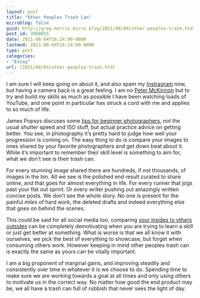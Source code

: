 ```yaml
---
layout: post
title: "Other Peoples Trash Can"
microblog: false
guid: http://greg-morris.micro.blog/2021/08/04/other-peoples-trash.html
post_id: 3988055
date: 2021-08-04T16:24:00-0000
lastmod: 2021-08-04T16:24:00-0000
type: post
categories:
- "Essay"
url: /2021/08/04/other-peoples-trash.html
---
```

<p>I am sure I will keep going on about it, and also spam my <a href="https://www.instagram.com/gr36m/">Instragram</a> now, but having a camera back is a great feeling. I am no <a href="https://www.youtube.com/channel/UC3DkFux8Iv-aYnTRWzwaiBA">Peter McKinnon</a> but to try and build my skills as much as possible I have been watching loads of YouTube, and one point in particular has struck a cord with me and applies to so much of life.</p><p>James Popsys discuses some <a href="https://youtu.be/RXO2dcWg_G0?t=441">tips for beginner photographers</a>, not the usual shutter speed and ISO stuff, but actual practice advice on getting better. You see, in photography it’s pretty hard to judge how well your progression is coming on. The easy thing to do is compare your images to ones shared by your favorite photographers and get down beat about it. While it’s important to remember their skill level is something to aim for, what we don’t see is their trash can.</p><p>For every stunning image shared there are hundreds, if not thousands, of images in the bin. All we see is the polished end result curated to share online, and that goes for almost everything in life. For every runner that jogs past your flat out sprint. Or every writer pushing out amazingly written concise posts. We don’t see the whole story. No one is present for the painful miles of hard work, the deleted drafts and indeed everything else that goes on behind the scenes.</p><p>This could be said for all social media too, comparing <a href="https://gregmorris.co.uk/insides-vs-outsides/">your insides to others outsides</a> can be completely demotivating when you are trying to learn a skill or just get better at something. What is worse is that we all know it with ourselves, we pick the best of everything to showcase, but forget when consuming others work. However keeping in mind other peoples trash can is exactly the same as yours can be vitally important.</p><p>I am a big proponent of marginal gains, and improving steadily and consistently over time in whatever it is we choose to do. Spending time to make sure we are working towards a goal at all times and only using others to motivate us in the correct way. No matter how good the end product may be, we all have a trash can full of rubbish that never sees the light of day.</p>

